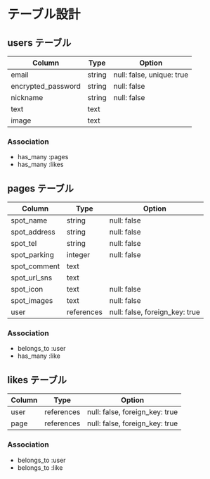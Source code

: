 # テーブル設計

## users テーブル

| Column             | Type   | Option                    |
| ------------------ | ------ | ------------------------- |
| email              | string | null: false, unique: true |
| encrypted_password | string | null: false               |
| nickname           | string | null: false               |
| text               | text   |                           |
| image              | text   |                           |

### Association

- has_many :pages
- has_many :likes

## pages テーブル

| Column             | Type       | Option                         |
| ------------------ | ---------- | ------------------------------ |
| spot_name          | string     | null: false                    |
| spot_address       | string     | null: false                    |
| spot_tel           | string     | null: false                    |
| spot_parking       | integer    | null: false                    | type: radio
| spot_comment       | text       |                                |
| spot_url_sns       | text       |                                |
| spot_icon          | text       | null: false                    | multiple: true
| spot_images        | text       | null: false                    |
| user               | references | null: false, foreign_key: true |

### Association

- belongs_to :user
- has_many :like

<!-- spotsの一覧ページ的にしたらいいのか？それとも、ページに何個も追加できるのか？ -->
<!-- iconはチェックリストでアイコン表示にしたい -->
<!-- url/snsはハイパーリンクにしたい -->
<!-- parkingはラジオボタン -->

## likes テーブル

| Column             | Type       | Option                         |
| ------------------ | ---------- | ------------------------------ |
| user               | references | null: false, foreign_key: true |
| page               | references | null: false, foreign_key: true |

### Association

- belongs_to :user
- belongs_to :like